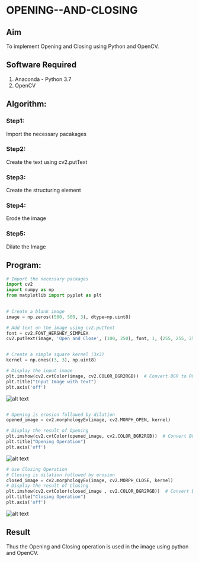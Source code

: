 # OPENING--AND-CLOSING
## Aim
To implement Opening and Closing using Python and OpenCV.

## Software Required
1. Anaconda - Python 3.7
2. OpenCV
## Algorithm:
### Step1:
Import the necessary pacakages


### Step2:
Create the text using cv2.putText

### Step3:
Create the structuring element

### Step4:
Erode the image

### Step5:
Dilate the Image
 
## Program:

``` Python
# Import the necessary packages
import cv2
import numpy as np
from matplotlib import pyplot as plt
     

# Create a blank image
image = np.zeros((500, 500, 3), dtype=np.uint8)

# Add text on the image using cv2.putText
font = cv2.FONT_HERSHEY_SIMPLEX
cv2.putText(image, 'Open and Close', (100, 250), font, 1, (255, 255, 255), 2, cv2.LINE_AA)


# Create a simple square kernel (3x3)
kernel = np.ones((3, 3), np.uint8)

# Display the input image
plt.imshow(cv2.cvtColor(image, cv2.COLOR_BGR2RGB))  # Convert BGR to RGB for displaying
plt.title("Input Image with Text")
plt.axis('off')
```
![alt text](image.png)

```python

# Opening is erosion followed by dilation
opened_image = cv2.morphologyEx(image, cv2.MORPH_OPEN, kernel)

# Display the result of Opening
plt.imshow(cv2.cvtColor(opened_image, cv2.COLOR_BGR2RGB))  # Convert BGR to RGB
plt.title("Opening Operation")
plt.axis('off')
```
![alt text](image-1.png)
```python
# Use Closing Operation
# Closing is dilation followed by erosion
closed_image = cv2.morphologyEx(image, cv2.MORPH_CLOSE, kernel)
# Display the result of Closing
plt.imshow(cv2.cvtColor(closed_image , cv2.COLOR_BGR2RGB))  # Convert BGR to RGB
plt.title("Closing Operation")
plt.axis('off')

```
![alt text](image-2.png)


## Result
Thus the Opening and Closing operation is used in the image using python and OpenCV.
